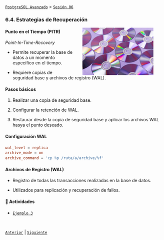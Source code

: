 [`PostgreSQL Avanzado`](../../README.md) > [`Sesión 06`](../README.md)

### 6.4. Estrategias de Recuperación

<img src="../imagenes/img13.jpg" width="45%" align="right" hspace=30>

#### Punto en el Tiempo (PITR)
*Point-In-Time-Recovery*

- Permite recuperar la base de datos a un momento específico en el tiempo.

- Requiere copias de seguridad base y archivos de registro (WAL).

#### Pasos básicos

1. Realizar una copia de seguridad base.

2. Configurar la retención de WAL.

3. Restaurar desde la copia de seguridad base y aplicar los archivos WAL hasya el punto deseado.

#### Configuración WAL

```conf
wal_level = replica
archive_mode = on
archive_command = 'cp %p /ruta/a/archive/%f'
```

#### Archivos de Registro (WAL)

- Registro de todas las transacciones realizadas en la base de datos.

- Utilizados para replicación y recuperación de fallos.

#### 🧐 Actividades

- [`Ejemplo 3`](ejemplo03/README.md)

<br/>

[`Anterior`](../tema01/ejemplo01/README.md) | [`Siguiente`](ejemplo03/README.md)
